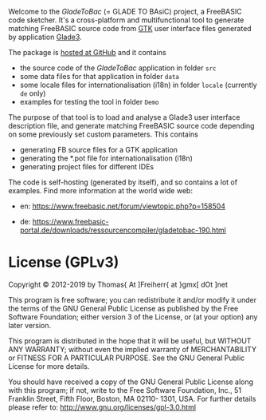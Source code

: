 Welcome to the *GladeToBac* (= GLADE TO BAsiC) project, a FreeBASIC
code sketcher. It's a cross-platform and multifunctional tool to
generate matching FreeBASIC source code from
[GTK](https://en.wikipedia.org/wiki/GTK) user interface files generated
by application
[Glade3](https://en.wikipedia.org/wiki/Glade_Interface_Designer).

The package is [hosted at GitHub](http://github.com/DTJF/GladeToBac)
and it contains

- the source code of the *GladeToBac* application in folder `src`
- some data files for that application in folder `data`
- some locale files for internationalisation (i18n) in folder `locale` (currently `de` only)
- examples for testing the tool in folder `Demo`

The purpose of that tool is to load and analyse a Glade3 user interface
description file, and generate matching FreeBASIC source code depending
on some previously set custom parameters. This contains

- generating FB source files for a GTK application
- generating the *.pot file for internationalisation (i18n)
- generating project files for different IDEs

The code is self-hosting (generated by itself), and so contains a lot
of examples. Find more information at the world wide web:

 - en: https://www.freebasic.net/forum/viewtopic.php?p=158504

 - de: https://www.freebasic-portal.de/downloads/ressourcencompiler/gladetobac-190.html


License (GPLv3)
===============

Copyright &copy; 2012-2019 by Thomas{ At ]Freiherr{ at }gmx[ dOt ]net

This program is free software; you can redistribute it and/or modify
it under the terms of the GNU General Public License as published by
the Free Software Foundation; either version 3 of the License, or (at
your option) any later version.

This program is distributed in the hope that it will be useful, but
WITHOUT ANY WARRANTY; without even the implied warranty of
MERCHANTABILITY or FITNESS FOR A PARTICULAR PURPOSE.  See the GNU
General Public License for more details.

You should have received a copy of the GNU General Public License
along with this program; if not, write to the Free Software
Foundation, Inc., 51 Franklin Street, Fifth Floor, Boston, MA 02110-
1301, USA. For further details please refer to:
http://www.gnu.org/licenses/gpl-3.0.html
